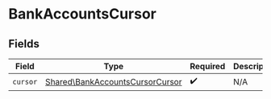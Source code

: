 # BankAccountsCursor


## Fields

| Field                                                                              | Type                                                                               | Required                                                                           | Description                                                                        |
| ---------------------------------------------------------------------------------- | ---------------------------------------------------------------------------------- | ---------------------------------------------------------------------------------- | ---------------------------------------------------------------------------------- |
| `cursor`                                                                           | [Shared\BankAccountsCursorCursor](../../Models/Shared/BankAccountsCursorCursor.md) | :heavy_check_mark:                                                                 | N/A                                                                                |
